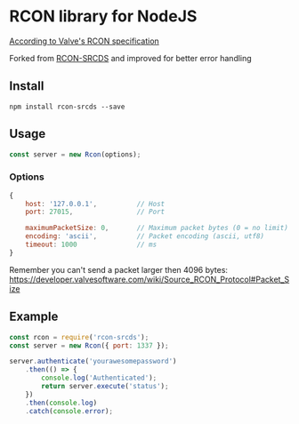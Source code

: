 # RCON library for NodeJS
[According to Valve's RCON specification](https://developer.valvesoftware.com/wiki/Source_RCON_Protocol)

Forked from [RCON-SRCDS](https://github.com/EnriqCG/rcon-srcds) and improved for better error handling

## Install
```console
npm install rcon-srcds --save
```

## Usage
```javascript
const server = new Rcon(options);
```

### Options
```javascript
{
    host: '127.0.0.1',          // Host
    port: 27015,                // Port

    maximumPacketSize: 0,       // Maximum packet bytes (0 = no limit)
    encoding: 'ascii',          // Packet encoding (ascii, utf8)
    timeout: 1000               // ms
}
```

Remember you can't send a packet larger then 4096 bytes: https://developer.valvesoftware.com/wiki/Source_RCON_Protocol#Packet_Size

## Example
```javascript
const rcon = require('rcon-srcds');
const server = new Rcon({ port: 1337 });

server.authenticate('yourawesomepassword')
    .then(() => {
        console.log('Authenticated');
        return server.execute('status');
    })
    .then(console.log)
    .catch(console.error);
```